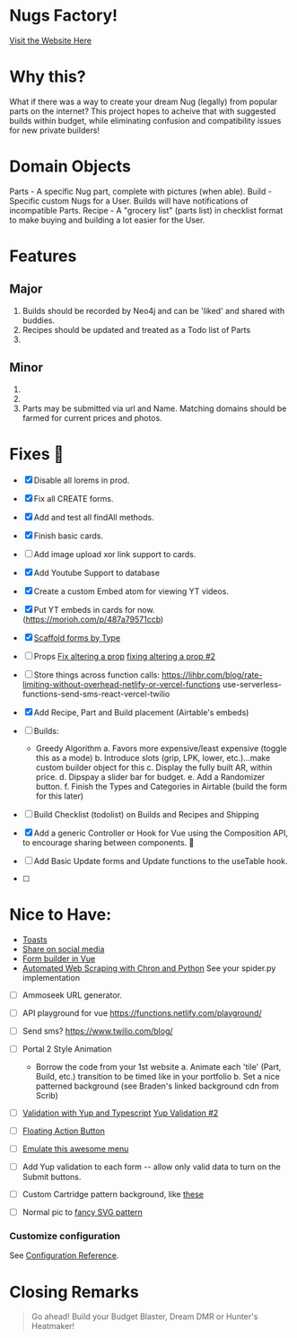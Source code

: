# Nugs Factory!

[Visit the Website Here](https://nugs.vercel.app/parts)

# Why this?

What if there was a way to create your dream Nug (legally) from popular parts on the internet?  This project hopes to acheive that with suggested builds within budget, while eliminating confusion and compatibility issues for new private builders!

# Domain Objects

Parts - A specific Nug part, complete with pictures (when able).
Build - Specific custom Nugs for a User.  Builds will have notifications of incompatible Parts.
Recipe - A "grocery list" (parts list) in checklist format to make buying and building a lot easier for the User.


# Features

## Major

1. Builds should be recorded by Neo4j and can be 'liked' and shared with buddies.
2. Recipes should be updated and treated as a Todo list of Parts
3. 

## Minor

1. 
2. 
3. Parts may be submitted via url and Name.  Matching domains should be farmed for current prices and photos.



# Fixes :bug:

- [x] Disable all lorems in prod.
- [x] Fix all CREATE forms.
- [x] Add and test all findAll methods.
- [x] Finish basic cards.
- [ ] Add image upload xor link support to cards.
- [x] Add Youtube Support to database 
- [x] Create a custom Embed atom for viewing YT videos.
- [x] Put YT embeds in cards for now. (https://morioh.com/p/487a79571ccb)
- [x] [Scaffold forms by Type](https://www.meziantou.net/generate-an-html-form-from-an-object-in-typescript.htm)

- [ ] Props
    [Fix altering a prop](https://dev.to/jakzaizzat/avoid-mutating-a-prop-directly-ab9)
    [fixing altering a prop #2](https://michaelnthiessen.com/avoid-mutating-prop-directly/)
    

- [ ] Store things across function calls: https://lihbr.com/blog/rate-limiting-without-overhead-netlify-or-vercel-functions
use-serverless-functions-send-sms-react-vercel-twilio
- [x] Add Recipe, Part and Build placement (Airtable's embeds)  
- [ ] Builds:
    - Greedy Algorithm
        a. Favors more expensive/least expensive (toggle this as a mode)
        b. Introduce slots (grip, LPK, lower, etc.)...make custom builder object for this
        c. Display the fully built AR, within price.
        d. Dipspay a slider bar for budget.
        e. Add a Randomizer button.
        f. Finish the Types and Categories in Airtable (build the form for this later)
- [ ] Build Checklist (todolist) on Builds and Recipes and Shipping
- [x] Add a generic Controller or Hook for Vue using the Composition API, to encourage sharing between components. 🐫
- [ ] Add Basic Update forms and Update functions to the useTable hook.
- [ ] 

# Nice to Have:

* [Toasts](https://vuejsexamples.com/a-vue-toast-plugin-that-lets-you-create-your-own-toast-component/)
* [Share on social media](https://github.com/nicolasbeauvais/vue-social-sharing)
* [Form builder in Vue](https://vueformulate.com/)
* [Automated Web Scraping with Chron and Python](https://towardsdatascience.com/automated-web-scraping-python-cron-e6bedf4c39eb) See your spider.py implementation
- [ ] Ammoseek URL generator.
- [ ] API playground for vue https://functions.netlify.com/playground/
- [ ] Send sms? https://www.twilio.com/blog/
- [ ] Portal 2 Style Animation
    - Borrow the code from your 1st website
        a. Animate each 'tile' (Part, Build, etc.) transition to be timed like in your portfolio
        b. Set a nice patterned background (see Braden's linked background cdn from Scrib)
- [ ] 
    [Validation with Yup and Typescript](https://medium.com/@maurice.de.beijer/yup-validation-and-typescript-and-formik-6c342578a20e)
    [Yup Validation #2](https://github.com/vijitail/vue-form-validation-yup/blob/master/src/App.vue)
- [ ] [Floating Action Button](https://vuetifyjs.com/en/components/floating-action-buttons/#lateral-screens)
- [ ] [Emulate this awesome menu](https://codesandbox.io/s/xn8xx?file=/src/SmartHome/SmartHome.vue)
- [ ] Add Yup validation to each form -- allow only valid data to turn on the Submit buttons.
- [ ] Custom Cartridge pattern background, like [these](https://www.svgbackgrounds.com/)
- [ ] Normal pic to [fancy SVG pattern](https://picsvg.com/)



### Customize configuration
See [Configuration Reference](https://cli.vuejs.org/config/).


# Closing Remarks

> Go ahead!  Build your Budget Blaster, Dream DMR or Hunter's Heatmaker!